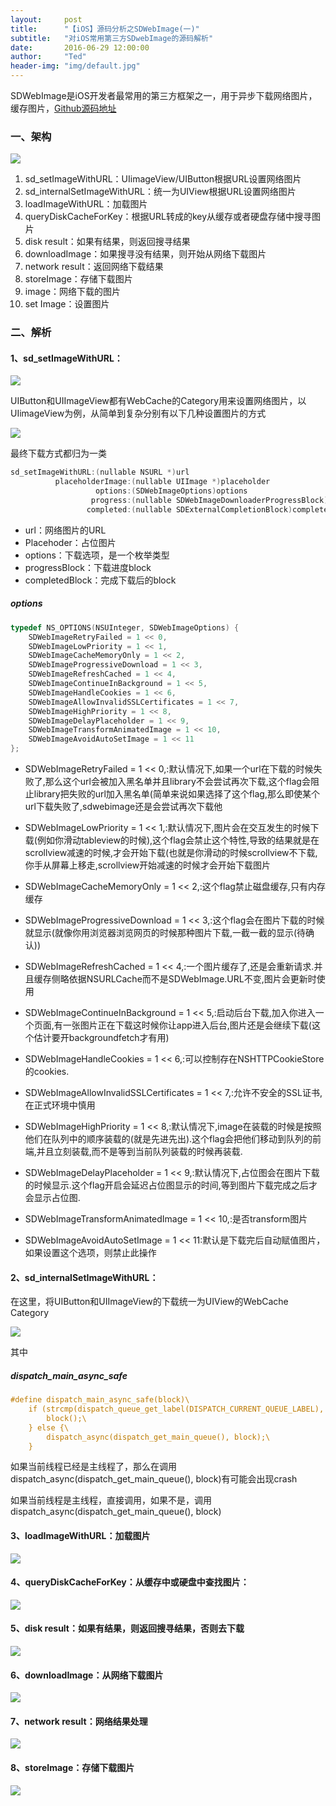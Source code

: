 ```yaml
---
layout:     post
title:      "【iOS】源码分析之SDWebImage(一)"
subtitle:   "对iOS常用第三方SDwebImage的源码解析"
date:       2016-06-29 12:00:00
author:     "Ted"
header-img: "img/default.jpg"
---
```


SDWebImage是iOS开发者最常用的第三方框架之一，用于异步下载网络图片，缓存图片，[Github源码地址](https://github.com/rs/SDWebImage)

### 一、架构

![](/img/SDWebImage/01.png)

1. sd_setImageWithURL：UIimageView/UIButton根据URL设置网络图片
2. sd_internalSetImageWithURL：统一为UIView根据URL设置网络图片
3. loadImageWithURL：加载图片
4. queryDiskCacheForKey：根据URL转成的key从缓存或者硬盘存储中搜寻图片
5. disk result：如果有结果，则返回搜寻结果
6. downloadImage：如果搜寻没有结果，则开始从网络下载图片
7. network result：返回网络下载结果
8. storeImage：存储下载图片
9. image：网络下载的图片
10. set Image：设置图片

### 二、解析

#### 1、sd_setImageWithURL：

![](/img/SDWebImage/02.png)

UIButton和UIImageView都有WebCache的Category用来设置网络图片，以UIimageView为例，从简单到复杂分别有以下几种设置图片的方式

![](/img/SDWebImage/03.png)

最终下载方式都归为一类

````objective-c
sd_setImageWithURL:(nullable NSURL *)url
          placeholderImage:(nullable UIImage *)placeholder
                   options:(SDWebImageOptions)options
                  progress:(nullable SDWebImageDownloaderProgressBlock)progressBlock
                 completed:(nullable SDExternalCompletionBlock)completedBlock
````

- url：网络图片的URL
- Placehoder：占位图片
- options：下载选项，是一个枚举类型
- progressBlock：下载进度block
- completedBlock：完成下载后的block

##### options

```objective-c
typedef NS_OPTIONS(NSUInteger, SDWebImageOptions) {
    SDWebImageRetryFailed = 1 << 0,
    SDWebImageLowPriority = 1 << 1,
    SDWebImageCacheMemoryOnly = 1 << 2,
    SDWebImageProgressiveDownload = 1 << 3,
    SDWebImageRefreshCached = 1 << 4,
    SDWebImageContinueInBackground = 1 << 5,
    SDWebImageHandleCookies = 1 << 6,
    SDWebImageAllowInvalidSSLCertificates = 1 << 7,
    SDWebImageHighPriority = 1 << 8,
    SDWebImageDelayPlaceholder = 1 << 9,
    SDWebImageTransformAnimatedImage = 1 << 10,
    SDWebImageAvoidAutoSetImage = 1 << 11
};
```

- SDWebImageRetryFailed = 1 << 0,:默认情况下,如果一个url在下载的时候失败了,那么这个url会被加入黑名单并且library不会尝试再次下载,这个flag会阻止library把失败的url加入黑名单(简单来说如果选择了这个flag,那么即使某个url下载失败了,sdwebimage还是会尝试再次下载他
- SDWebImageLowPriority = 1 << 1,:默认情况下,图片会在交互发生的时候下载(例如你滑动tableview的时候),这个flag会禁止这个特性,导致的结果就是在scrollview减速的时候,才会开始下载(也就是你滑动的时候scrollview不下载,你手从屏幕上移走,scrollview开始减速的时候才会开始下载图片

- SDWebImageCacheMemoryOnly = 1 << 2,:这个flag禁止磁盘缓存,只有内存缓存

- SDWebImageProgressiveDownload = 1 << 3,:这个flag会在图片下载的时候就显示(就像你用浏览器浏览网页的时候那种图片下载,一截一截的显示(待确认))

- SDWebImageRefreshCached = 1 << 4,:一个图片缓存了,还是会重新请求.并且缓存侧略依据NSURLCache而不是SDWebImage.URL不变,图片会更新时使用

- SDWebImageContinueInBackground = 1 << 5,:启动后台下载,加入你进入一个页面,有一张图片正在下载这时候你让app进入后台,图片还是会继续下载(这个估计要开backgroundfetch才有用)

- SDWebImageHandleCookies = 1 << 6,:可以控制存在NSHTTPCookieStore的cookies.

- SDWebImageAllowInvalidSSLCertificates = 1 << 7,:允许不安全的SSL证书,在正式环境中慎用

- SDWebImageHighPriority = 1 << 8,:默认情况下,image在装载的时候是按照他们在队列中的顺序装载的(就是先进先出).这个flag会把他们移动到队列的前端,并且立刻装载,而不是等到当前队列装载的时候再装载.

- SDWebImageDelayPlaceholder = 1 << 9,:默认情况下,占位图会在图片下载的时候显示.这个flag开启会延迟占位图显示的时间,等到图片下载完成之后才会显示占位图.

- SDWebImageTransformAnimatedImage = 1 << 10,:是否transform图片
- SDWebImageAvoidAutoSetImage = 1 << 11:默认是下载完后自动赋值图片，如果设置这个选项，则禁止此操作

#### 2、sd_internalSetImageWithURL：

在这里，将UIButton和UIImageView的下载统一为UIView的WebCache Category

![](/img/SDWebImage/04.png)

其中

##### dispatch_main_async_safe

```objective-c
#define dispatch_main_async_safe(block)\
    if (strcmp(dispatch_queue_get_label(DISPATCH_CURRENT_QUEUE_LABEL), dispatch_queue_get_label(dispatch_get_main_queue())) == 0) {\
        block();\
    } else {\
        dispatch_async(dispatch_get_main_queue(), block);\
    }
```

如果当前线程已经是主线程了，那么在调用dispatch_async(dispatch_get_main_queue(), block)有可能会出现crash

如果当前线程是主线程，直接调用，如果不是，调用dispatch_async(dispatch_get_main_queue(), block)

#### 3、loadImageWithURL：加载图片

![](/img/SDWebImage/05.png)

#### 4、queryDiskCacheForKey：从缓存中或硬盘中查找图片：

![](/img/SDWebImage/06.png)

#### 5、disk result：如果有结果，则返回搜寻结果，否则去下载

![](/img/SDWebImage/07.png)

#### 6、downloadImage：从网络下载图片

![](/img/SDWebImage/08.png)

#### 7、network result：网络结果处理

![](/img/SDWebImage/09.png)

#### 8、storeImage：存储下载图片

![](/img/SDWebImage/10.png)

